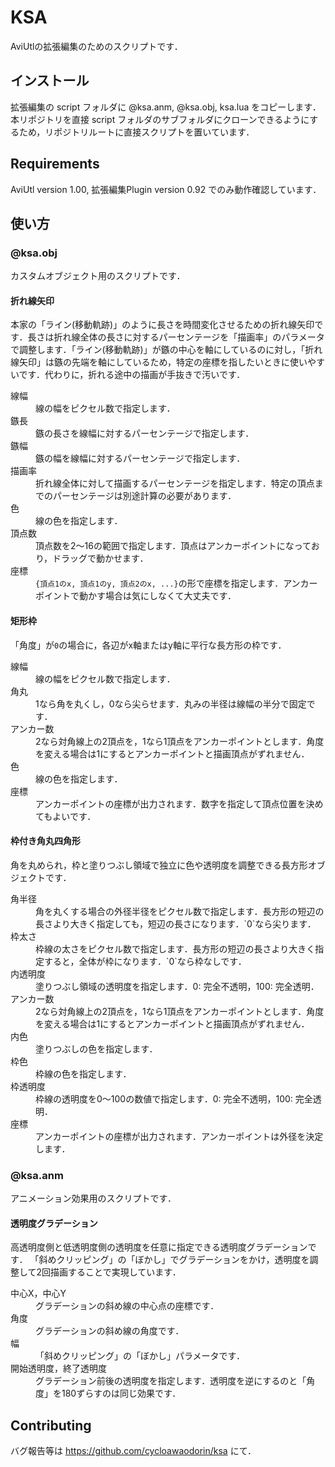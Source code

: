 # KSA
AviUtlの拡張編集のためのスクリプトです．

## インストール
拡張編集の script フォルダに @ksa.anm, @ksa.obj, ksa.lua をコピーします．
本リポジトリを直接 script フォルダのサブフォルダにクローンできるようにするため，リポジトリルートに直接スクリプトを置いています．

## Requirements
AviUtl version 1.00, 拡張編集Plugin version 0.92 でのみ動作確認しています．

## 使い方
### @ksa.obj
カスタムオブジェクト用のスクリプトです．

#### 折れ線矢印
本家の「ライン(移動軌跡)」のように長さを時間変化させるための折れ線矢印です．長さは折れ線全体の長さに対するパーセンテージを「描画率」のパラメータで調整します．「ライン(移動軌跡)」が鏃の中心を軸にしているのに対し，「折れ線矢印」は鏃の先端を軸にしているため，特定の座標を指したいときに使いやすいです．代わりに，折れる途中の描画が手抜きで汚いです．

<dl>
 <dt>線幅</dt>
  <dd>線の幅をピクセル数で指定します．</dd>
 <dt>鏃長</dt>
  <dd>鏃の長さを線幅に対するパーセンテージで指定します．</dd>
 <dt>鏃幅</dt>
  <dd>鏃の幅を線幅に対するパーセンテージで指定します．</dd>
 <dt>描画率</dt>
  <dd>折れ線全体に対して描画するパーセンテージを指定します．特定の頂点までのパーセンテージは別途計算の必要があります．</dd>
 <dt>色</dt>
  <dd>線の色を指定します．</dd>
 <dt>頂点数</dt>
  <dd>頂点数を2～16の範囲で指定します．頂点はアンカーポイントになっており，ドラッグで動かせます．</dd>
 <dt>座標</dt>
  <dd><code>{頂点1のx, 頂点1のy, 頂点2のx, ...}</code>の形で座標を指定します．アンカーポイントで動かす場合は気にしなくて大丈夫です．</dd>
</dl>

#### 矩形枠
「角度」が`0`の場合に，各辺がx軸またはy軸に平行な長方形の枠です．

<dl>
 <dt>線幅</dt>
  <dd>線の幅をピクセル数で指定します．</dd>
 <dt>角丸</dt>
  <dd>1なら角を丸くし，0なら尖らせます．丸みの半径は線幅の半分で固定です．</dd>
 <dt>アンカー数</dt>
  <dd>2なら対角線上の2頂点を，1なら1頂点をアンカーポイントとします．角度を変える場合は1にするとアンカーポイントと描画頂点がずれません．</dd>
 <dt>色</dt>
  <dd>線の色を指定します．</dd>
 <dt>座標</dt>
  <dd>アンカーポイントの座標が出力されます．数字を指定して頂点位置を決めてもよいです．</dd>
</dl>

#### 枠付き角丸四角形
角を丸められ，枠と塗りつぶし領域で独立に色や透明度を調整できる長方形オブジェクトです．

<dl>
 <dt>角半径</dt>
  <dd>角を丸くする場合の外径半径をピクセル数で指定します．長方形の短辺の長さより大きく指定しても，短辺の長さになります．`0`なら尖ります．</dd>
 <dt>枠太さ</dt>
  <dd>枠線の太さをピクセル数で指定します．長方形の短辺の長さより大きく指定すると，全体が枠になります．`0`なら枠なしです．</dd>
 <dt>内透明度</dt>
  <dd>塗りつぶし領域の透明度を指定します．0: 完全不透明，100: 完全透明．</dd>
 <dt>アンカー数</dt>
  <dd>2なら対角線上の2頂点を，1なら1頂点をアンカーポイントとします．角度を変える場合は1にするとアンカーポイントと描画頂点がずれません．</dd>
 <dt>内色</dt>
  <dd>塗りつぶしの色を指定します．</dd>
 <dt>枠色</dt>
  <dd>枠線の色を指定します．</dd>
 <dt>枠透明度<dt>
  <dd>枠線の透明度を0～100の数値で指定します．0: 完全不透明，100: 完全透明．</dd>
 <dt>座標</dt>
  <dd>アンカーポイントの座標が出力されます．アンカーポイントは外径を決定します．</dd>
</dl>

### @ksa.anm
アニメーション効果用のスクリプトです．

#### 透明度グラデーション
高透明度側と低透明度側の透明度を任意に指定できる透明度グラデーションです．
「斜めクリッピング」の「ぼかし」でグラデーションをかけ，透明度を調整して2回描画することで実現しています．

<dl>
 <dt>中心X，中心Y</dt>
  <dd>グラデーションの斜め線の中心点の座標です．</dd>
 <dt>角度</dt>
  <dd>グラデーションの斜め線の角度です．</dd>
 <dt>幅</dt>
  <dd>「斜めクリッピング」の「ぼかし」パラメータです．</dd>
 <dt>開始透明度，終了透明度</dt>
  <dd>グラデーション前後の透明度を指定します．透明度を逆にするのと「角度」を180ずらすのは同じ効果です．</dd>
</dl>

## Contributing
バグ報告等は https://github.com/cycloawaodorin/ksa にて．

